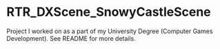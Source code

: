 # RTR_DXScene_SnowyCastleScene
Project I worked on as a part of my University Degree (Computer Games Development). See README for more details.
